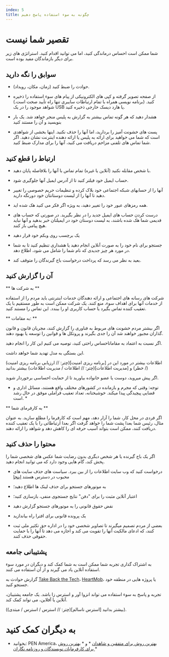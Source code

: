 ```yaml
---
index: 5
title: چگونه به سوء استفاده پاسخ دهیم
---
```

# تقصیر شما نیست
شما ممکن است احساس درماندگی کنید، اما می توانید اقدام کنید. استراتژی های زیر برای دیگر بازماندگان مفید بوده است.

## سوابق را نگه دارید

*   حوادث را ضبط کنید (زمان، مکان، رویداد).

*   از صفحه تصویر گرفته و کپی های الکترونیکی از پیام های سوء استفاده را ذخیره کنید. (برنامه نویسی همراه با تمام ارتباطات سایبری تنها راه تأیید صحت است.) شواهد موجود را در  یک USB یا هارد دیسک خارجی ذخیره کنید.

*   هشدار دهید که هر گونه تماس بیشتر به گزارش به پلیس منجر خواهد شد. یک بار بنویسید و آن را مستند کنید

*    پست های خشونت آمیز را بردارید، اما آنها را حذف نکنید. اینها بخشی از شواهدی است که شما می خواهید برای ارائه به پلیس یا ارائه دهنده اینترنت نشان دهید. اگر شما تماس های تلفنی مزاحم دریافت می کنید، آنها را برای مدارک ضبط کنید.

## ارتباط را قطع کنید

*   با شخص مقابله نکنید (آنلاین یا غیره) تمام تماس با آنها را بلافاصله پایان دهید.

*   حساب ایمیل خود فیلتر کنید تا از آدرس ایمیل آنها جلوگیری شود.

*   آنها را از حسابهای شبکه اجتماعی خود بلاک کرده و تنظیمات حریم خصوصی را تغییر دهید تا آنها را از لیست دوستانتان خود دورنگه دارید.

* همه رمزهای عبور خود را تغییر دهید، به ویژه اگر فکر می کنید هک شده اید.

*   درست کردن حساب های ایمیل جدید را در نظر بگیرید. در صورتی که حساب های قدیمی شما هک شده باشند، به لیست دوستان خود در  ایمیلتان خبر بدهید و آنها نباید هیچ پیامی باز کنند.

*   یک برچسب روی وبکم خود قرار دهید

*   جستجو برای نام خود را به صورت آنلاین انجام دهید یا هشداری تنظیم کنید تا به شما در مورد هر چیز جدیدی که نام شما را شامل می شود، اطلاع دهد.

*   بعید به نظر می رسد که پرداخت درخواست باج گیرندگان را متوقف کند.

## آن را گزارش کنید

** به شرکت ها **

شرکت های رسانه های اجتماعی و ارائه دهندگان خدمات اینترنتی باید مردم را از استفاده از خدمات آنها برای اهداف سوء، منع کنند. یک شرکت ممکن است به طور مستقیم با یک تعقیب کننده تماس بگیرد یا حساب کاربری او را ببندد. این تماس را مستند کنید.

** به مقامات: **

اگر بیشتر مردم خشونت های مربوط به فناوری را گزارش کنند، مجریان قانون و قانون گذاران مجبور خواهند شد آن را جدی بگیرند و پروتکل ها و قوانین را توسعه یا بهبود دهند.

 اگر نسبت به اعتماد به مقاماتاحساس راحتی کنید، توصیه می کنیم این کار را انجام دهید.

این بستگی به مدل تهدید شما خواهد داشت.

(اطلاعات بیشتر در مورد این در [برنامه ریزی امنیت](چتر: // ارزیابی برنامه ریزی امنیت / خطر) و [مدیریت اطلاعات](چتر: // اطلاعات / مدیریت اطلاعات) بیشتر بدانید)

اگر پیش میروید، دوست یا عضو خانواده بیاورید تا از حمایت احساسی برخوردار شوید.

* توجه: وقتی که مجرم و بازمانده در کشورهای مختلف واقع هستند، مسائل اداری و قضایی پیچیدگی پیدا میکند. خوشبختانه، تعداد تعقیب فراملی موفق در حال رشد است. *

** به کارفرمای شما **

اگر فردی در محل کار، شما را آزار دهد، مهم است که کارفرما را مطلع سازید. به عنوان مثال، رئیس شما بعدا پشت شما را خواهد گرفت اگر بعدا ارتباطاتی را با یک تعقیب کننده دریافت کنند، ممکن است بتواند آسیب حرفه ای را کاهش دهد و شواهد را ارائه دهند.

## محتوا را حذف کنید

اگر یک باج گیرنده یا هر شخص دیگری بدون رضایت شما عکس های شخصی شما را پخش کند، گام هایی وجود دارد که می توانید انجام دهید.

*   درخواست کنید که وب سایت اطلاعات را از بین ببرد. سیاست های حذف سایت های محبوب در دسترس هستند [اینجا](https://oag.ca.gov/cyberexploitation)

*   به موتورهای جستجو برای حذف لینک ها اطلاع دهید؛

*   اعتبار آنلاین مثبت را برای "دفن" نتایج جستجوی منفی، بازسازی کنید؛

*   نقض حقوق قانونی را  به موتورهای جستجو گزارش دهید

*   یک پرونده قانونی برای افترا راه بیاندازید

*   بعضی از مردم تصمیم میگیرند تا تصاویر شخصی خود را در اداره حق تکثیر ملی ثبت کنند، که ادعای مالکیت آنها را تقویت می کند و اجازه می دهد تا آنها را با حمایت حقوقی حذف کنند.

## پشتیبانی جامعه

به اشتراک گذاری تجربه شما ممکن است به شما کمک کند و دیگران در مورد سوء استفاده آنلاین یاد می گیرند و از آن استفاده می کنند.

گزارش حوادث به [Take Back the Tech](https://www.takebackthetech.net/mapit/)، [HeartMob](https://iheartmob.org/)، یا پروژه هایی در منطقه خود جستجو کنید.

تجربه و پاسخ به سوء استفاده می تواند انزوا آور و استرس زا باشد. یک جامعه پشتیبان، آنلاین یا آفلاین، می تواند کمک کند.

(بیشتر بدانید [استرس ناسالم](چتر: // استرس / استرس / مبتدی)).

# به دیگران کمک کنید

* بخوانید: PEN America، [بهترین روش برای متفقین و شاهدان](https://onlineharassmentfieldmanual.pen.org/best-practices-for-allies-and-witnesses/) * و * [بهترین روش برای کارفرمایان نویسندگان و روزنامه نگاران ](https://onlineharassmentfieldmanual.pen.org/best-practices-for-employers-of-writers-and-journalists/) *
